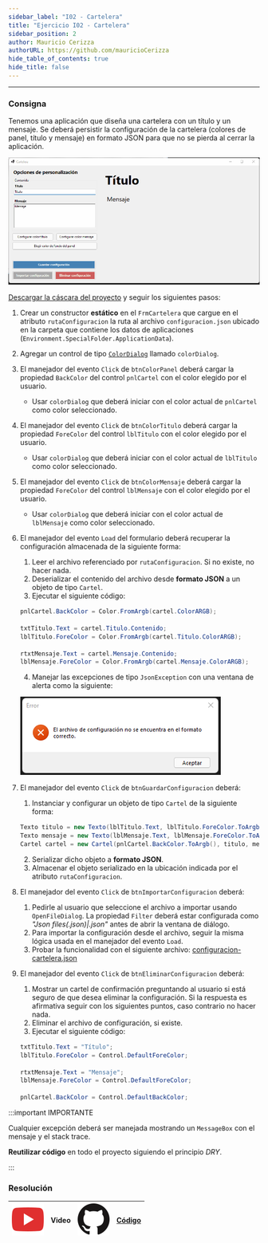 ```yaml
---
sidebar_label: "I02 - Cartelera"
title: "Ejercicio I02 - Cartelera"
sidebar_position: 2
author: Mauricio Cerizza
authorURL: https://github.com/mauricioCerizza
hide_table_of_contents: true
hide_title: false
---
```

---

### Consigna
Tenemos una aplicación que diseña una cartelera con un título y un mensaje. Se deberá persistir la configuración de la cartelera (colores de panel, título y mensaje) en formato JSON para que no se pierda al cerrar la aplicación. 

![FrmCartelera](/clases/15-serializacion/ejercicios/frmCartelera.gif)

[Descargar la cáscara del proyecto](https://drive.google.com/file/d/1c_AJg4nFeapS5ppBTX0d8oJ4ShJvQOqB/view?usp=sharing) y seguir los siguientes pasos:

1. Crear un constructor **estático** en el `FrmCartelera` que cargue en el atributo `rutaConfiguracion` la ruta al archivo `configuracion.json` ubicado en la carpeta que contiene los datos de aplicaciones (`Environment.SpecialFolder.ApplicationData`).

2. Agregar un control de tipo [`ColorDialog`](https://docs.microsoft.com/es-es/dotnet/api/system.windows.forms.colordialog?view=windowsdesktop-5.0) llamado `colorDialog`.

3. El manejador del evento `Click` de `btnColorPanel` deberá cargar la propiedad `BackColor` del control `pnlCartel` con el color elegido por el usuario.
   * Usar `colorDialog` que deberá iniciar con el color actual de `pnlCartel` como color seleccionado.  

4. El manejador del evento `Click` de `btnColorTitulo` deberá cargar la propiedad `ForeColor` del control `lblTitulo` con el color elegido por el usuario.
   * Usar `colorDialog` que deberá iniciar con el color actual de `lblTitulo` como color seleccionado.  

5. El manejador del evento `Click` de `btnColorMensaje` deberá cargar la propiedad `ForeColor` del control `lblMensaje` con el color elegido por el usuario.
   * Usar `colorDialog` que deberá iniciar con el color actual de `lblMensaje` como color seleccionado.  

6. El manejador del evento `Load` del formulario deberá recuperar la configuración almacenada de la siguiente forma:
   1. Leer el archivo referenciado por `rutaConfiguracion`. Si no existe, no hacer nada.
   2. Deserializar el contenido del archivo desde **formato JSON** a un objeto de tipo `Cartel`.
   3. Ejecutar el siguiente código:

    ```csharp
    pnlCartel.BackColor = Color.FromArgb(cartel.ColorARGB);

    txtTitulo.Text = cartel.Titulo.Contenido;
    lblTitulo.ForeColor = Color.FromArgb(cartel.Titulo.ColorARGB);

    rtxtMensaje.Text = cartel.Mensaje.Contenido;
    lblMensaje.ForeColor = Color.FromArgb(cartel.Mensaje.ColorARGB);
    ```

   4. Manejar las excepciones de tipo `JsonException` con una ventana de alerta como la siguiente:

    ![Error FrmCartelera](/clases/15-serializacion/ejercicios/errorFrmCartelera.png)

7. El manejador del evento `Click` de `btnGuardarConfiguracion` deberá:
   1. Instanciar y configurar un objeto de tipo `Cartel` de la siguiente forma:

    ```csharp
    Texto titulo = new Texto(lblTitulo.Text, lblTitulo.ForeColor.ToArgb());
    Texto mensaje = new Texto(lblMensaje.Text, lblMensaje.ForeColor.ToArgb());
    Cartel cartel = new Cartel(pnlCartel.BackColor.ToArgb(), titulo, mensaje);
    ```

   2. Serializar dicho objeto a **formato JSON**.
   3. Almacenar el objeto serializado en la ubicación indicada por el atributo `rutaConfiguracion`.


8. El manejador del evento `Click` de `btnImportarConfiguracion` deberá:
   1. Pedirle al usuario que seleccione el archivo a importar usando `OpenFileDialog`. La propiedad `Filter` deberá estar configurada como _"Json files(*.json)|*.json"_ antes de abrir la ventana de diálogo.
   2.  Para importar la configuración desde el archivo, seguir la misma lógica usada en el manejador del evento `Load`.
   3.  Probar la funcionalidad con el siguiente archivo: [configuracion-cartelera.json](https://drive.google.com/file/d/1caNrCzciezEhyz0A19dDsp5h1mgtZQ5M/view?usp=sharing)

9.  El manejador del evento `Click` de `btnEliminarConfiguracion` deberá:
    1.  Mostrar un cartel de confirmación preguntando al usuario si está seguro de que desea eliminar la configuración. Si la respuesta es afirmativa seguir con los siguientes puntos, caso contrario no hacer nada.
    2.  Eliminar el archivo de configuración, si existe.  
    3.  Ejecutar el siguiente código:

      ```csharp
      txtTitulo.Text = "Título";
      lblTitulo.ForeColor = Control.DefaultForeColor;

      rtxtMensaje.Text = "Mensaje";
      lblMensaje.ForeColor = Control.DefaultForeColor;

      pnlCartel.BackColor = Control.DefaultBackColor;
      ```

:::important IMPORTANTE

Cualquier excepción deberá ser manejada mostrando un `MessageBox` con el mensaje y el stack trace.  

**Reutilizar código** en todo el proyecto siguiendo el principio *DRY*.

:::

### Resolución
| ![img](/base/youtube.svg) | Video | ![img](/base/github.svg) | [Código](https://github.com/codeutnfra/programacion_2_laboratorio_2/tree/master/Ejercicios_Resueltos/Clase_15/I02_Cartelera) |
| :-----------------------: | :---: | :----------------------: | :--------------------------------------------------------------------------------------------------------------------------: |
